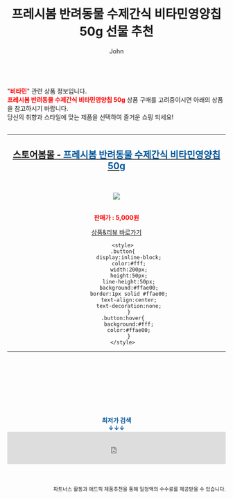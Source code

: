 ﻿---
layout: post
title:  "프레시봄 반려동물 수제간식 비타민영양칩 50g 선물 추천"
author: John
categories: [ 비타민 ]
tags: [ 비타민d, 비타민c, 비타민, 비타민b, 비타민c 효능, 비타민 d 효능, 비타민d 음식, 비타민d 권장량, 비타민a, 비타민 b12 ]
image: http://image.bom.co.kr/product/detail/BBY/1909090316593993/_200.jpg 
description: "프레시봄 반려동물 수제간식 비타민영양칩 50g 선물 추천 관련 상품으로 가장 고객 선호도가 높은 제품입니다."
toc: true
toc_sticky: true
---

<br>
"<b><font color='#ff0000'>비타민</font></b>" 관련 상품 정보입니다.
<br>
<b><font color='#ff0000'>프레시봄 반려동물 수제간식 비타민영양칩 50g</font></b> 상품 구매를 고려중이시면 아래의 상품을 참고하시기 바랍니다.
<br>
당신의 취향과 스타일에 맞는 제품을 선택하여 즐거운 쇼핑 되세요!
<br><br>
<hr>
<p>
    
<center><h2><a href="https://nico.kr/Cf54G8" target="_blank"><b>스토어봄몰 - <font color='#01579B'>프레시봄 반려동물 수제간식 비타민영양칩 50g</font></b></a></h2><br>

<a href="https://nico.kr/Cf54G8" target="_blank"><img src="http://image.bom.co.kr/product/detail/BBY/1909090316593993/_200.jpg"></a><br><br>

<b><font color='#ff0000'>판매가 : 5,000원 </font></b><br>

<a href="https://nico.kr/Cf54G8" target="_blank" class="button">상품&리뷰 바로가기</a><p>

        <style>
        .button{
            display:inline-block;
            color:#fff;
            width:200px;
            height:50px;
            line-height:50px;
            background:#ffae00;
            border:1px solid #ffae00;
            text-align:center;
            text-decoration:none;
            }
        .button:hover{
            background:#fff;
            color:#ffae00;
            }
        </style>

<hr>

<br><br><br><br><br><br><br>
<center><b><font color='#01579B' size='medium'>최저가 검색<br>
↓↓↓</font></b></center>
<center><iframe src="https://coupa.ng/b1Tbjx" width="100%" height="75" frameborder="0" scrolling="no" referrerpolicy="unsafe-url"></iframe></center>
<br><br>
<p>
<small>
    <div align="right">파트너스 활동과 애드픽 제품추천을 통해 일정액의 수수료를 제공받을 수 있습니다.</div>
</small>
</p>
